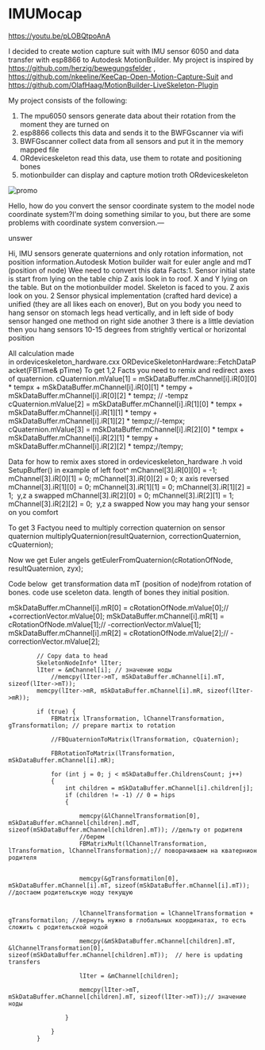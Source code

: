 # IMUMocap
https://youtu.be/pLOBQtpoAnA

I decided to create мotion capture suit with IMU sensor 6050 and data transfer with esp8866 to Autodesk MotionBuilder.
My project is inspired by https://github.com/herzig/bewegungsfelder , https://github.com/nkeeline/KeeCap-Open-Motion-Capture-Suit and https://github.com/OlafHaag/MotionBuilder-LiveSkeleton-Plugin

My project consists of the following:
1. The mpu6050 sensors generate data about their rotation from the moment they are turned on
2. esp8866 collects this data and sends it to the BWFGscanner via wifi
3. BWFGscanner collect data from all sensors and put it in the memory mapped file
4. ORdeviceskeleton read this data, use them to rotate and positioning bones
5. motionbuilder can display and capture motion troth ORdeviceskeleton


![promo](https://user-images.githubusercontent.com/50498587/120082315-e56d3b80-c0ca-11eb-8b7f-8e5a20e0032e.jpg)



Hello, how do you convert the sensor coordinate system to the model node coordinate system?I'm doing something similar to you, but there are some problems with coordinate system conversion.—

unswer

Hi,
IMU sensors generate quaternions and only rotation information, not position information.Autodesk Motion builder wait for euler angle and mdT (position of node)
Wee need to convert this data
Facts:1. Sensor initial state is start from lying on the table chip Z axis look in to roof. X and Y lying on the table. But on the motionbuilder model. Skeleton is faced to you. Z axis look on you.
2 Sensor physical implementation (crafted hard device) a unified (they are all likes each on enover), But on you body you need to hang sensor on stomach legs head vertically, and in left side of body sensor hanged one method on right side another
3 there is a little deviation then you hang sensors 10-15 degrees from strightly vertical or horizontal position 

All calculation made in ordeviceskeleton_hardware.cxx ORDeviceSkeletonHardware::FetchDataPacket(FBTime& pTime)
To get 1,2 Facts you need to remix and redirect axes of quaternion.
cQuaternion.mValue[1] = mSkDataBuffer.mChannel[i].iR[0][0] * tempx + mSkDataBuffer.mChannel[i].iR[0][1] * tempy + mSkDataBuffer.mChannel[i].iR[0][2] * tempz; // -tempz
			cQuaternion.mValue[2] = mSkDataBuffer.mChannel[i].iR[1][0] * tempx + mSkDataBuffer.mChannel[i].iR[1][1] * tempy + mSkDataBuffer.mChannel[i].iR[1][2] * tempz;//-tempx;
			cQuaternion.mValue[3] = mSkDataBuffer.mChannel[i].iR[2][0] * tempx + mSkDataBuffer.mChannel[i].iR[2][1] * tempy + mSkDataBuffer.mChannel[i].iR[2][2] * tempz;//tempy;

Data for how to remix axes stored in ordeviceskeleton_hardware .h void SetupBuffer()
in example of left foot^
		mChannel[3].iR[0][0] = -1; mChannel[3].iR[0][1] = 0; mChannel[3].iR[0][2] = 0; x axis reversed
		mChannel[3].iR[1][0] = 0; mChannel[3].iR[1][1] = 0; mChannel[3].iR[1][2] = 1;  y,z a swapped
		mChannel[3].iR[2][0] = 0; mChannel[3].iR[2][1] = 1; mChannel[3].iR[2][2] = 0;  y,z a swapped
Now you may hang your sensor on you comfort

To get 3 Factyou need to multiply correction quaternion on sensor quaternion
multiplyQuaternion(resultQuaternion, correctionQuaternion, cQuaternion);

Now we get Euler angels
getEulerFromQuaternion(cRotationOfNode, resultQuaternion, zyx);




Code below  get transformation data mT (position of node)from rotation of bones. code use sceleton data. length of bones they initial position.

mSkDataBuffer.mChannel[i].mR[0] = cRotationOfNode.mValue[0];// +correctionVector.mValue[0];
			mSkDataBuffer.mChannel[i].mR[1] = cRotationOfNode.mValue[1];// -correctionVector.mValue[1];
			mSkDataBuffer.mChannel[i].mR[2] = cRotationOfNode.mValue[2];// -correctionVector.mValue[2];

			// Copy data to head
			SkeletonNodeInfo* lIter;
			lIter = &mChannel[i]; // значение ноды
				//memcpy(lIter->mT, mSkDataBuffer.mChannel[i].mT, sizeof(lIter->mT));
			memcpy(lIter->mR, mSkDataBuffer.mChannel[i].mR, sizeof(lIter->mR));

			if (true) {
				FBMatrix lTransformation, lChannelTransformation, gTransformatilon; // prepare martix to rotation

				//FBQuaternionToMatrix(lTransformation, cQuaternion);

				FBRotationToMatrix(lTransformation, mSkDataBuffer.mChannel[i].mR);

				for (int j = 0; j < mSkDataBuffer.ChildrensCount; j++)
				{
					int children = mSkDataBuffer.mChannel[i].children[j];
					if (children != -1) // 0 = hips
					{

						memcpy(&lChannelTransformation[0], mSkDataBuffer.mChannel[children].mdT, sizeof(mSkDataBuffer.mChannel[children].mT)); //дельту от родителя
						//берем 
						FBMatrixMult(lChannelTransformation, lTransformation, lChannelTransformation);// поворачиваем на кватернион родителя


						memcpy(&gTransformatilon[0], mSkDataBuffer.mChannel[i].mT, sizeof(mSkDataBuffer.mChannel[i].mT)); //достаем родительскую ноду текущую


						lChannelTransformation = lChannelTransformation + gTransformatilon; //вернуть нужно в глобальных координатах, то есть сложить с родительской нодой

						memcpy(&mSkDataBuffer.mChannel[children].mT, &lChannelTransformation[0], sizeof(mSkDataBuffer.mChannel[children].mT));  // here is updating transfers

						lIter = &mChannel[children];

						memcpy(lIter->mT, mSkDataBuffer.mChannel[children].mT, sizeof(lIter->mT));// значение ноды

					}

				}
			}







